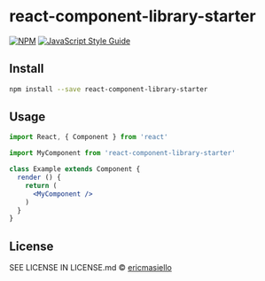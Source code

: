 # react-component-library-starter

>

[![NPM](https://img.shields.io/npm/v/react-component-library-starter.svg)](https://www.npmjs.com/package/react-component-library-starter) [![JavaScript Style Guide](https://img.shields.io/badge/code_style-standard-brightgreen.svg)](https://standardjs.com)

## Install

```bash
npm install --save react-component-library-starter
```

## Usage

```jsx
import React, { Component } from 'react'

import MyComponent from 'react-component-library-starter'

class Example extends Component {
  render () {
    return (
      <MyComponent />
    )
  }
}
```

## License

SEE LICENSE IN LICENSE.md © [ericmasiello](https://github.com/ericmasiello)
